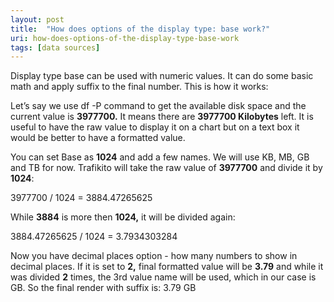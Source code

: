 ```yaml
---
layout: post
title:  "How does options of the display type: base work?"
uri: how-does-options-of-the-display-type-base-work
tags: [data sources]
---
```

Display type base can be used with numeric values. It can do some basic math and apply suffix to the final number. This is how it works:

<!--more-->

Let’s say we use df -P command to get the available disk space and the current value is **3977700.** It means there are **3977700 Kilobytes** left. It is useful to have the raw value to display it on a chart but on a text box it would be better to have a formatted value.

You can set Base as **1024** and add a few names. We will use KB, MB, GB and TB for now. Trafikito will take the raw value of **3977700** and divide it by **1024**:

3977700 / 1024 = 3884.47265625

  

While **3884** is more then **1024,** it will be divided again:

3884.47265625 / 1024 = 3.7934303284

  

Now you have decimal places option - how many numbers to show in decimal places. If it is set to **2,** final formatted value will be **3.79** and while it was divided **2** times, the 3rd value name will be used, which in our case is GB. So the final render with suffix is: 3.79 GB
